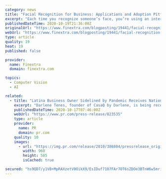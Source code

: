 ```yaml
---
category: news
title: "Facial Recognition for Business: Applications and Adoption Pitfalls"
excerpt: "Each time you recognize someone’s face, you’re using an internal form of facial recognition. In a matter of milliseconds, your mind breaks down the parts of their face, puts them back together, and matches the sum with those faces already stored in ..."
publishedDateTime: 2020-10-19T21:36:00Z
originalUrl: "https://www.finextra.com/blogposting/19441/facial-recognition-for-business-applications-and-adoption-pitfalls"
webUrl: "https://www.finextra.com/blogposting/19441/facial-recognition-for-business-applications-and-adoption-pitfalls"
type: article
quality: 19
heat: 19
published: false

provider:
  name: Finextra
  domain: finextra.com

topics:
  - Computer Vision
  - AI

related:
  - title: "Latina Business Owner Sidelined by Pandemic Receives Nationwide Recognition for Farmworker Caravans"
    excerpt: "Darlene Tenes, founder of CasaQ by Darlene, is being recognized by AARP®, Brawny® Paper Towels, Modern Latina and Latina Coalition for the inspiring work she has done in her community to benefit the country’s most essential workers."
    publishedDateTime: 2020-10-17T07:46:00Z
    webUrl: "https://www.pr.com/press-release/823535"
    type: article
    provider:
      name: PR
      domain: pr.com
    quality: 10
    images:
      - url: "https://img.pr.com/release/2010/386804/pressrelease_original_386804_1602824546.jpg"
        width: 960
        height: 585
        isCached: true

secured: "hs9QD7/y1VB+MpRAXzetV0OikX9/EsIDuf7107FAr7OT6sZDOe3BTnW6w5mrifS48DTT1U0gtueZluOAiNpM7xhigJKc9rcKzybajYlnaQ2yvwcno38l6TyzxNBYf5h1oPPTD0WDfGKHsT47tJbAWwTgpYNYrvBG4u12gOeyGSN0zWP8oOg+SaoguyQdLvxqhubVmNdGXf9dg81XqIW1iNWlyUyr0T2W8WkKhBKTURvh0VcWiORv3SbRCTAI4dnRkUgdkeGrz7uxIFQWS+N/3p4Ht0ikp+CO8e3pp76khQS0S3xe4esN3z+pLcLuXwCuJODYZR8LsnxjswjVjZyuspg4N1I8ooA5O9DLutRFeAA=;BCBN8VkLpwi8iKsxlI7fyg=="
---
```


